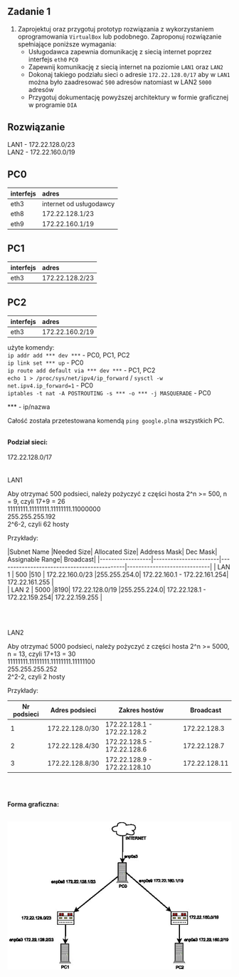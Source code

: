 Zadanie 1
---------

1. Zaprojektuj oraz przygotuj prototyp rozwiązania z wykorzystaniem oprogramowania ``VirtualBox`` lub podobnego. 
Zaproponuj rozwiązanie spełniające poniższe wymagania:
   * Usługodawca zapewnia domunikację z siecią internet poprzez interfejs ``eth0`` ``PC0``
   * Zapewnij komunikację z siecią internet na poziomie ``LAN1`` oraz ``LAN2``
   * Dokonaj takiego podziału sieci o adresie ``172.22.128.0/17`` aby w ``LAN1`` można było zaadresować ``500`` adresów natomiast w LAN2 ``5000`` adresów    
   * Przygotuj dokumentację powyższej architektury w formie graficznej w programie ``DIA``
 
Rozwiązanie
-----------
LAN1 - 172.22.128.0/23  
LAN2 - 172.22.160.0/19 

PC0  
-------------------
|  interfejs   | adres  |
|:-------------| :------| 
| eth3 | internet od usługodawcy  |
| eth8 | 172.22.128.1/23  |
| eth9 | 172.22.160.1/19  |

PC1  
----------------
|  interfejs   | adres  |
|:-------------| :------| 
| eth3 | 172.22.128.2/23 |


PC2  
------------------
|  interfejs   | adres  |
|:-------------| :------| 
| eth3 | 172.22.160.2/19 |


użyte komendy: </br>
``ip addr add *** dev ***`` - PC0, PC1, PC2 </br> 
``ip link set *** up`` - PC0 </br>
``ip route add default via *** dev ***`` - PC1, PC2 </br>
``echo 1 > /proc/sys/net/ipv4/ip_forward`` / ``sysctl -w net.ipv4.ip_forward=1`` - PC0 </br>
``iptables -t nat -A POSTROUTING -s *** -o *** -j MASQUERADE`` - PC0 </br>

*** - ip/nazwa

Całość została przetestowana komendą ``ping google.pl``na wszystkich PC. </br></br>

<b>Podział sieci: </b></br></br>
172.22.128.0/17 </br></br></br>
LAN1 </br>

Aby otrzymać 500 podsieci, należy pożyczyć z części hosta 2^n >= 500, n = 9, czyli 17+9 = 26 </br>
11111111.11111111.11111111.11000000 </br>
255.255.255.192 </br>
2^6-2, czyli 62 hosty </br>

Przykłady: </br>

|Subnet Name	     |Needed Size|	Allocated Size|	Address	Mask|	Dec Mask|	Assignable Range|	Broadcast|
|------------------|-----------------------|--------------------------------------------|-----------------------------|
|    LAN 1         |   500	|510 |	172.22.160.0/23	|255.255.254.0|	172.22.160.1 - 172.22.161.254|	172.22.161.255 |   
|    LAN 2         |   5000	|8190|	172.22.128.0/19	|255.255.224.0|	172.22.128.1 - 172.22.159.254|	172.22.159.255 |

</br></br>

LAN2 </br>

Aby otrzymać 5000 podsieci, należy pożyczyć z części hosta 2^n >= 5000, n = 13, czyli 17+13 = 30 </br>
11111111.11111111.11111111.11111100 </br>
255.255.255.252 </br>
2^2-2, czyli 2 hosty </br>

Przykłady: </br>

|Nr podsieci    |     Adres podsieci    |          Zakres hostów                     |           Broadcast         |
|---------------|-----------------------|--------------------------------------------|-----------------------------|
|     1         |   172.22.128.0/30     |   172.22.128.1 - 172.22.128.2              |          172.22.128.3       | 
|     2         |   172.22.128.4/30     |   172.22.128.5 - 172.22.128.6              |          172.22.128.7       |
|     3         |   172.22.128.8/30     |   172.22.128.9 - 172.22.128.10             |          172.22.128.11      |

</br></br>

<b>Forma graficzna: </b></br></br>

![diagram](cwiczenia-8.jpg)




